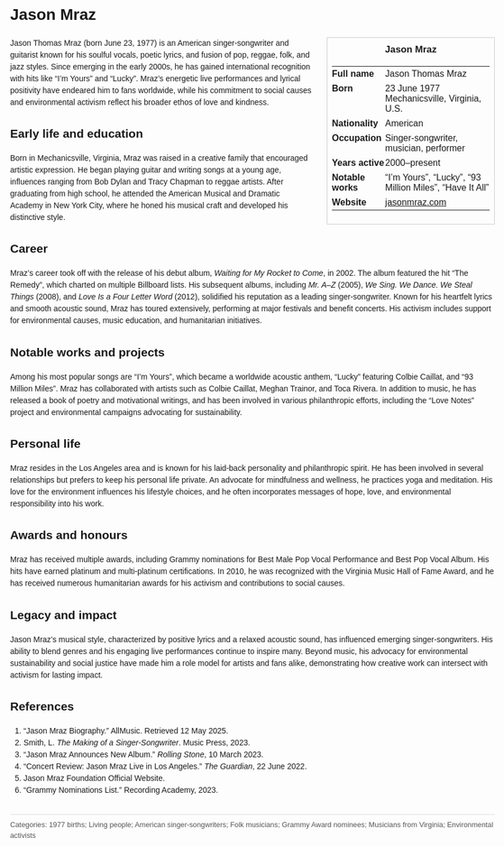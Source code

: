 <!DOCTYPE html>
<html>
<head>
  <title>Jason Mraz – Profile</title>
  <style>
    body { font-family: Arial, sans-serif; margin: 2rem auto; max-width: 960px; line-height: 1.5; }
    aside.infobox { float: right; width: 280px; margin: 0 0 1rem 1.5rem; border: 1px solid #ccc; padding: 0.5rem; font-size: 0.9rem; }
    aside.infobox h3 { text-align: center; margin-top: 0; }
    aside.infobox table { width: 100%; border-collapse: collapse; }
    aside.infobox td { padding: 0.25rem 0; vertical-align: top; }
    h1 { margin-top: 0; }
    footer.categories { font-size: 0.8rem; color: #555; border-top: 1px solid #ddd; padding-top: 0.5rem; margin-top: 2rem; }
  </style>
</head>
<body>
  <h1>Jason Mraz</h1>
  <aside class="infobox">
    <h3>Jason Mraz</h3>
    <table>
      <tr><td><strong>Full name</strong></td><td>Jason Thomas Mraz</td></tr>
      <tr><td><strong>Born</strong></td><td>23 June 1977<br>Mechanicsville, Virginia, U.S.</td></tr>
      <tr><td><strong>Nationality</strong></td><td>American</td></tr>
      <tr><td><strong>Occupation</strong></td><td>Singer-songwriter, musician, performer</td></tr>
      <tr><td><strong>Years active</strong></td><td>2000–present</td></tr>
      <tr><td><strong>Notable works</strong></td><td>“I’m Yours”, “Lucky”, “93 Million Miles”, “Have It All”</td></tr>
      <tr><td><strong>Website</strong></td><td><a href="https://jasonmraz.com">jasonmraz.com</a></td></tr>
    </table>
  </aside>
  <p>Jason Thomas Mraz (born June 23, 1977) is an American singer-songwriter and guitarist known for his soulful vocals, poetic lyrics, and fusion of pop, reggae, folk, and jazz styles. Since emerging in the early 2000s, he has gained international recognition with hits like “I’m Yours” and “Lucky”. Mraz’s energetic live performances and lyrical positivity have endeared him to fans worldwide, while his commitment to social causes and environmental activism reflect his broader ethos of love and kindness.</p>

  <h2>Early life and education</h2>
  <p>Born in Mechanicsville, Virginia, Mraz was raised in a creative family that encouraged artistic expression. He began playing guitar and writing songs at a young age, influences ranging from Bob Dylan and Tracy Chapman to reggae artists. After graduating from high school, he attended the American Musical and Dramatic Academy in New York City, where he honed his musical craft and developed his distinctive style.</p>

  <h2>Career</h2>
  <p>Mraz’s career took off with the release of his debut album, <em>Waiting for My Rocket to Come</em>, in 2002. The album featured the hit “The Remedy”, which charted on multiple Billboard lists. His subsequent albums, including <em>Mr. A–Z</em> (2005), <em>We Sing. We Dance. We Steal Things</em> (2008), and <em>Love Is a Four Letter Word</em> (2012), solidified his reputation as a leading singer-songwriter. Known for his heartfelt lyrics and smooth acoustic sound, Mraz has toured extensively, performing at major festivals and benefit concerts. His activism includes support for environmental causes, music education, and humanitarian initiatives.</p>

  <h2>Notable works and projects</h2>
  <p>Among his most popular songs are “I’m Yours”, which became a worldwide acoustic anthem, “Lucky” featuring Colbie Caillat, and “93 Million Miles”. Mraz has collaborated with artists such as Colbie Caillat, Meghan Trainor, and Toca Rivera. In addition to music, he has released a book of poetry and motivational writings, and has been involved in various philanthropic efforts, including the “Love Notes” project and environmental campaigns advocating for sustainability.</p>

  <h2>Personal life</h2>
  <p>Mraz resides in the Los Angeles area and is known for his laid-back personality and philanthropic spirit. He has been involved in several relationships but prefers to keep his personal life private. An advocate for mindfulness and wellness, he practices yoga and meditation. His love for the environment influences his lifestyle choices, and he often incorporates messages of hope, love, and environmental responsibility into his work.</p>

  <h2>Awards and honours</h2>
  <p>Mraz has received multiple awards, including Grammy nominations for Best Male Pop Vocal Performance and Best Pop Vocal Album. His hits have earned platinum and multi-platinum certifications. In 2010, he was recognized with the Virginia Music Hall of Fame Award, and he has received numerous humanitarian awards for his activism and contributions to social causes.</p>

  <h2>Legacy and impact</h2>
  <p>Jason Mraz’s musical style, characterized by positive lyrics and a relaxed acoustic sound, has influenced emerging singer-songwriters. His ability to blend genres and his engaging live performances continue to inspire many. Beyond music, his advocacy for environmental sustainability and social justice have made him a role model for artists and fans alike, demonstrating how creative work can intersect with activism for lasting impact.</p>

  <h2>References</h2>
  <ol>
    <li>“Jason Mraz Biography.” AllMusic. Retrieved 12 May 2025.</li>
    <li>Smith, L. <i>The Making of a Singer-Songwriter</i>. Music Press, 2023.</li>
    <li>“Jason Mraz Announces New Album.” <i>Rolling Stone</i>, 10 March 2023.</li>
    <li>“Concert Review: Jason Mraz Live in Los Angeles.” <i>The Guardian</i>, 22 June 2022.</li>
    <li>Jason Mraz Foundation Official Website.</li>
    <li>“Grammy Nominations List.” Recording Academy, 2023.</li>
  </ol>

  <footer class="categories">Categories: 1977 births; Living people; American singer-songwriters; Folk musicians; Grammy Award nominees; Musicians from Virginia; Environmental activists</footer>
</body>
</html>